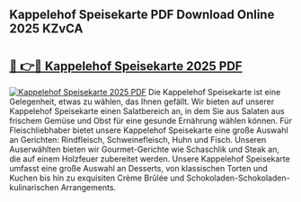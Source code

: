 ## Kappelehof Speisekarte PDF Download Online 2025 KZvCA

# <h2><a href="http://gcb06q9.nevu.top/?p=Kappelehof+Speisekarte">🔗 👉🔴 Kappelehof Speisekarte 2025 PDF</a></h2>

[![Kappelehof Speisekarte 2025 PDF](https://i.imgur.com/dBaPXMq.png)](http://gcb06q9.nevu.top/?p=Kappelehof+Speisekarte)
Die Kappelehof Speisekarte ist eine Gelegenheit, etwas zu wählen, das Ihnen gefällt. Wir bieten auf unserer Kappelehof Speisekarte einen Salatbereich an, in dem Sie aus Salaten aus frischem Gemüse und Obst für eine gesunde Ernährung wählen können. Für Fleischliebhaber bietet unsere Kappelehof Speisekarte eine große Auswahl an Gerichten: Rindfleisch, Schweinefleisch, Huhn und Fisch. Unseren Auserwählten bieten wir Gourmet-Gerichte wie Schaschlik und Steak an, die auf einem Holzfeuer zubereitet werden. Unsere Kappelehof Speisekarte umfasst eine große Auswahl an Desserts, von klassischen Torten und Kuchen bis hin zu exquisiten Crème Brûlée und Schokoladen-Schokoladen-kulinarischen Arrangements.
